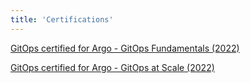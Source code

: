 ```yaml
---
title: 'Certifications'
---
```


[GitOps certified for Argo - GitOps Fundamentals (2022)](/resources/certifications/certificate-gitops-fundamentals-2022-6197cb3b2fbcec4da328aab2.pdf)

[GitOps certified for Argo - GitOps at Scale (2022)](/resources/certifications/certificate-gitops-at-scale-2022-63242d42bf43907ba64a1709.pdf)

